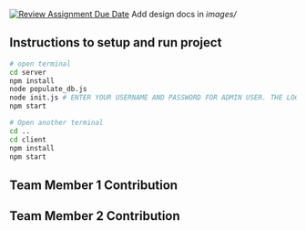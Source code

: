 [![Review Assignment Due Date](https://classroom.github.com/assets/deadline-readme-button-24ddc0f5d75046c5622901739e7c5dd533143b0c8e959d652212380cedb1ea36.svg)](https://classroom.github.com/a/9NDadFFr)
Add design docs in *images/*

## Instructions to setup and run project
```bash
# open terminal
cd server
npm install
node populate_db.js
node init.js # ENTER YOUR USERNAME AND PASSWORD FOR ADMIN USER. THE LOGIN EMAIL IS "admin@admin.com" 
npm start

# Open another terminal
cd ..
cd client
npm install
npm start
```


## Team Member 1 Contribution

## Team Member 2 Contribution
